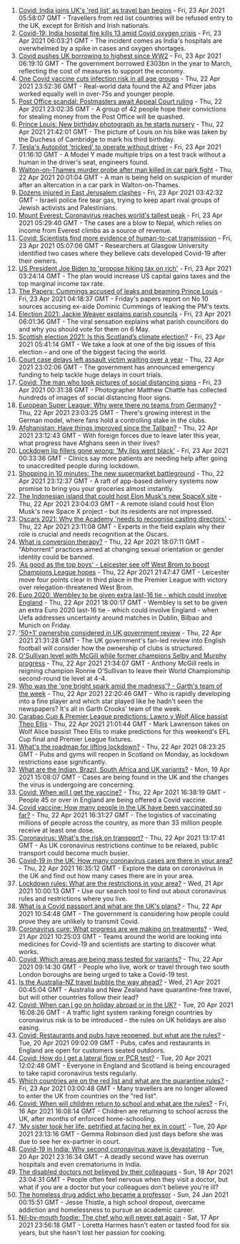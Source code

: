 1. [Covid: India joins UK's 'red list' as travel ban begins](https://www.bbc.co.uk/news/uk-56848006) - Fri, 23 Apr 2021 05:58:07 GMT - Travellers from red list countries will be refused entry to the UK, except for British and Irish nationals.
2. [Covid-19: India hospital fire kills 13 amid Covid oxygen crisis](https://www.bbc.co.uk/news/world-asia-56855387) - Fri, 23 Apr 2021 06:03:21 GMT - The incident comes as India's hospitals are overwhelmed by a spike in cases and oxygen shortages.
3. [Covid pushes UK borrowing to highest since WW2](https://www.bbc.co.uk/news/business-56856195) - Fri, 23 Apr 2021 06:19:10 GMT - The government borrowed £303bn in the year to March, reflecting the cost of measures to support the economy.
4. [One Covid vaccine cuts infection risk in all age groups](https://www.bbc.co.uk/news/health-56844220) - Thu, 22 Apr 2021 23:52:36 GMT - Real-world data found the AZ and Pfizer jabs worked equally well in over-75s and younger people.
5. [Post Office scandal: Postmasters await Appeal Court ruling](https://www.bbc.co.uk/news/business-56496207) - Thu, 22 Apr 2021 23:02:35 GMT - A group of 42 people hope their convictions for stealing money from the Post Office will be quashed.
6. [Prince Louis: New birthday photograph as he starts nursery](https://www.bbc.co.uk/news/uk-56853207) - Thu, 22 Apr 2021 21:42:01 GMT - The picture of Louis on his bike was taken by the Duchess of Cambridge to mark his third birthday.
7. [Tesla's Autopilot 'tricked' to operate without driver](https://www.bbc.co.uk/news/technology-56854417) - Fri, 23 Apr 2021 01:16:10 GMT - A Model Y made multiple trips on a test track without a human in the driver's seat, engineers found.
8. [Walton-on-Thames murder probe after man killed in car park fight](https://www.bbc.co.uk/news/uk-england-surrey-56846688) - Thu, 22 Apr 2021 20:01:04 GMT - A man is being held on suspicion of murder after an altercation in a car park in Walton-on-Thames.
9. [Dozens injured in East Jerusalem clashes](https://www.bbc.co.uk/news/world-middle-east-56854275) - Fri, 23 Apr 2021 03:42:32 GMT - Israeli police fire tear gas, trying to keep apart rival groups of Jewish activists and Palestinians.
10. [Mount Everest: Coronavirus reaches world's tallest peak](https://www.bbc.co.uk/news/world-asia-56854986) - Fri, 23 Apr 2021 05:29:40 GMT - The cases are a blow to Nepal, which relies on income from Everest climbs as a source of revenue.
11. [Covid: Scientists find more evidence of human-to-cat transmission](https://www.bbc.co.uk/news/uk-scotland-glasgow-west-56821770) - Fri, 23 Apr 2021 05:07:06 GMT - Researchers at Glasgow University identified two cases where they believe cats developed Covid-19 after their owners.
12. [US President Joe Biden to 'propose hiking tax on rich'](https://www.bbc.co.uk/news/business-56855301) - Fri, 23 Apr 2021 03:24:14 GMT - The plan would increase US capital gains taxes and the top marginal income tax rate.
13. [The Papers: Cummings accused of leaks and beaming Prince Louis](https://www.bbc.co.uk/news/blogs-the-papers-56854427) - Fri, 23 Apr 2021 04:18:37 GMT - Friday's papers report on No 10 sources accusing ex-aide Dominic Cummings of leaking the PM's texts.
14. [Election 2021: Jackie Weaver explains parish councils](https://www.bbc.co.uk/news/uk-england-leeds-56847148) - Fri, 23 Apr 2021 06:01:36 GMT - The viral sensation explains what parish councillors do and why you should vote for them on 6 May.
15. [Scottish election 2021: Is this Scotland’s climate election?](https://www.bbc.co.uk/news/uk-scotland-56848288) - Fri, 23 Apr 2021 05:41:14 GMT - We take a look at one of the big issues of this election – and one of the biggest facing the world.
16. [Court case delays left assault victim waiting over a year](https://www.bbc.co.uk/news/uk-56765175) - Thu, 22 Apr 2021 23:02:06 GMT - The government has announced emergency funding to help tackle huge delays in court trials.
17. [Covid: The man who took pictures of social distancing signs](https://www.bbc.co.uk/news/in-pictures-56675382) - Fri, 23 Apr 2021 00:31:38 GMT - Photographer Matthew Chattle has collected hundreds of images of social distancing floor signs.
18. [European Super League: Why were there no teams from Germany?](https://www.bbc.co.uk/news/world-europe-56845662) - Thu, 22 Apr 2021 23:03:25 GMT - There's growing interest in the German model, where fans hold a controlling stake in the clubs.
19. [Afghanistan: Have things improved since the Taliban?](https://www.bbc.co.uk/news/56779160) - Thu, 22 Apr 2021 23:12:43 GMT - With foreign forces due to leave later this year, what progress have Afghans seen in their lives?
20. [Lockdown lip fillers gone wrong: 'My lips went black'](https://www.bbc.co.uk/news/newsbeat-56845921) - Fri, 23 Apr 2021 00:33:36 GMT - Clinics say more patients are needing help after going to unaccredited people during lockdown.
21. [Shopping in 10 minutes: The new supermarket battleground](https://www.bbc.co.uk/news/business-56720044) - Thu, 22 Apr 2021 23:12:37 GMT - A raft of app-based delivery systems now promise to bring you your groceries almost instantly.
22. [The Indonesian island that could host Elon Musk's new SpaceX site](https://www.bbc.co.uk/news/world-asia-56797133) - Thu, 22 Apr 2021 23:04:03 GMT - A remote island could host Elon Musk's new Space X project - but its residents are not impressed.
23. [Oscars 2021: Why the Academy 'needs to recognise casting directors'](https://www.bbc.co.uk/news/entertainment-arts-56813184) - Thu, 22 Apr 2021 23:11:08 GMT - Experts in the field explain why their role is crucial and needs recognition at the Oscars.
24. [What is conversion therapy?](https://www.bbc.co.uk/news/explainers-56496423) - Thu, 22 Apr 2021 18:07:11 GMT - "Abhorrent" practices aimed at changing sexual orientation or gender identity could be banned.
25. ['As good as the top boys' - Leicester see off West Brom to boost Champions League hopes](https://www.bbc.co.uk/sport/football/56754992) - Thu, 22 Apr 2021 21:47:47 GMT - Leicester move four points clear in third place in the Premier League with victory over relegation-threatened West Brom.
26. [Euro 2020: Wembley to be given extra last-16 tie - which could involve England](https://www.bbc.co.uk/sport/football/56852135) - Thu, 22 Apr 2021 18:00:17 GMT - Wembley is set to be given an extra Euro 2020 last-16 tie - which could involve England - when Uefa addresses uncertainty around matches in Dublin, Bilbao and Munich on Friday.
27. ['50+1' ownership considered in UK government review](https://www.bbc.co.uk/sport/football/56852632) - Thu, 22 Apr 2021 21:31:28 GMT - The UK government's fan-led review into English football will consider how the ownership of clubs is structured.
28. [O'Sullivan level with McGill while former champions Selby and Murphy progress](https://www.bbc.co.uk/sport/snooker/56838605) - Thu, 22 Apr 2021 21:34:07 GMT - Anthony McGill reels in reigning champion Ronnie O'Sullivan to leave their World Championship second-round tie level at 4-4.
29. [Who was the 'one bright spark amid the madness'? - Garth's team of the week](https://www.bbc.co.uk/sport/football/56849170) - Thu, 22 Apr 2021 22:20:46 GMT - Who is rapidly developing into a fine player and which star played like he hadn't seen the newspapers? It's all in Garth Crooks' team of the week.
30. [Carabao Cup & Premier League predictions: Lawro v Wolf Alice bassist Theo Ellis](https://www.bbc.co.uk/sport/football/56833320) - Thu, 22 Apr 2021 21:01:44 GMT - Mark Lawrenson takes on Wolf Alice bassist Theo Ellis to make predictions for this weekend's EFL Cup final and Premier League fixtures.
31. [What's the roadmap for lifting lockdown?](https://www.bbc.co.uk/news/explainers-52530518) - Thu, 22 Apr 2021 08:23:25 GMT - Pubs and gyms will reopen in Scotland on Monday, as lockdown restrictions ease significantly.
32. [What are the Indian, Brazil, South Africa and UK variants?](https://www.bbc.co.uk/news/health-55659820) - Mon, 19 Apr 2021 15:08:07 GMT - Cases are being found in the UK and the changes the virus is undergoing are concerning.
33. [Covid: When will I get the vaccine?](https://www.bbc.co.uk/news/health-55045639) - Thu, 22 Apr 2021 16:38:19 GMT - People 45 or over in England are being offered a Covid vaccine.
34. [Covid vaccine: How many people in the UK have been vaccinated so far?](https://www.bbc.co.uk/news/health-55274833) - Thu, 22 Apr 2021 16:31:27 GMT - The logistics of vaccinating millions of people across the country, as more than 33 million people receive at least one dose.
35. [Coronavirus: What's the risk on transport?](https://www.bbc.co.uk/news/health-51736185) - Thu, 22 Apr 2021 13:17:41 GMT - As UK coronavirus restrictions continue to be relaxed, public transport could become much busier.
36. [Covid-19 in the UK: How many coronavirus cases are there in your area?](https://www.bbc.co.uk/news/uk-51768274) - Thu, 22 Apr 2021 16:35:12 GMT - Explore the data on coronavirus in the UK and find out how many cases there are in your area.
37. [Lockdown rules: What are the restrictions in your area?](https://www.bbc.co.uk/news/uk-54373904) - Wed, 21 Apr 2021 10:00:13 GMT - Use our search tool to find out about coronavirus rules and restrictions where you live.
38. [What is a Covid passport and what are the UK's plans?](https://www.bbc.co.uk/news/explainers-55718553) - Thu, 22 Apr 2021 10:54:48 GMT - The government is considering how people could prove they are unlikely to transmit Covid.
39. [Coronavirus cure: What progress are we making on treatments?](https://www.bbc.co.uk/news/health-52354520) - Wed, 21 Apr 2021 10:25:03 GMT - Teams around the world are looking into medicines for Covid-19 and scientists are starting to discover what works.
40. [Covid: Which areas are being mass tested for variants?](https://www.bbc.co.uk/news/explainers-54872039) - Thu, 22 Apr 2021 09:14:30 GMT - People who live, work or travel through two south London boroughs are being urged to take a Covid-19 test.
41. [Is the Australia-NZ travel bubble the way ahead?](https://www.bbc.co.uk/news/business-56796943) - Wed, 21 Apr 2021 00:45:04 GMT - Australia and New Zealand have quarantine-free travel, but will other countries follow their lead?
42. [Covid: When can I go on holiday abroad or in the UK?](https://www.bbc.co.uk/news/explainers-52646738) - Tue, 20 Apr 2021 16:08:26 GMT - A traffic light system ranking foreign countries by coronavirus risk is to be introduced - the rules on UK holidays are also easing.
43. [Covid: Restaurants and pubs have reopened, but what are the rules?](https://www.bbc.co.uk/news/business-52977388) - Tue, 20 Apr 2021 09:02:09 GMT - Pubs, cafes and restaurants in England are open for customers seated outdoors.
44. [Covid: How do I get a lateral flow or PCR test?](https://www.bbc.co.uk/news/health-51943612) - Tue, 20 Apr 2021 12:02:48 GMT - Everyone in England and Scotland is being encouraged to take rapid coronavirus tests regularly.
45. [Which countries are on the red list and what are the quarantine rules?](https://www.bbc.co.uk/news/explainers-52544307) - Fri, 23 Apr 2021 03:00:48 GMT - Many travellers are no longer allowed to enter the UK from countries on the "red list".
46. [Covid: When will children return to school and what are the rules?](https://www.bbc.co.uk/news/education-51643556) - Fri, 16 Apr 2021 16:08:14 GMT - Children are returning to school across the UK, after months of enforced home-schooling.
47. ['My sister took her life, petrified at facing her ex in court'](https://www.bbc.co.uk/news/uk-56539465) - Tue, 20 Apr 2021 23:13:16 GMT - Gemma Robinson died just days before she was due to see her ex-partner in court.
48. [Covid-19 in India: Why second coronavirus wave is devastating](https://www.bbc.co.uk/news/world-asia-india-56811315) - Tue, 20 Apr 2021 23:16:34 GMT - A deadly second wave has overrun hospitals and even crematoriums in India.
49. [The disabled doctors not believed by their colleagues](https://www.bbc.co.uk/news/disability-56244376) - Sun, 18 Apr 2021 23:04:31 GMT - People often feel nervous when they visit a doctor, but what if you are a doctor but your colleagues don't believe you're ill?
50. [The homeless drug addict who became a professor](https://www.bbc.co.uk/news/stories-55559382) - Sun, 24 Jan 2021 00:15:51 GMT - Jesse Thistle, a high school dropout, overcame addiction and homelessness to pursue an academic career.
51. [Nil-by-mouth foodie: The chef who will never eat again](https://www.bbc.co.uk/news/stories-56688582) - Sat, 17 Apr 2021 23:56:18 GMT - Loretta Harmes hasn't eaten or tasted food for six years, but she hasn't lost her passion for cooking.
